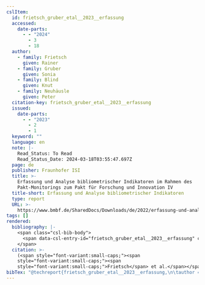 ```yaml
---
cslItem:
  id: frietsch_gruber_etal__2023__erfassung
  accessed:
    date-parts:
      - - "2024"
        - 3
        - 18
  author:
    - family: Frietsch
      given: Rainer
    - family: Gruber
      given: Sonia
    - family: Blind
      given: Knut
    - family: Neuhäusle
      given: Peter
  citation-key: frietsch_gruber_etal__2023__erfassung
  issued:
    date-parts:
      - - "2023"
        - 2
        - 1
  keyword: ""
  language: en
  note: |-
    Read_Status: To Read
    Read_Status_Date: 2024-03-18T03:55:47.697Z
  page: de
  publisher: Fraunhofer ISI
  title: >-
    Erfassung und Analyse bibliometrischer Indikatoren im Rahmen des
    Pakt-Monitorings zum Pakt für Forschung und Innovation IV
  title-short: Erfassung und Analyse bibliometrischer Indikatoren
  type: report
  URL: >-
    https://www.bmbf.de/SharedDocs/Downloads/de/2022/erfassung-und-analyse-bibliometrischer-indikatoren.pdf?__blob=publicationFile&v=5
tags: []
rendered:
  bibliography: |-
    <span class="csl-bib-body">
      <span data-csl-entry-id="frietsch_gruber_etal__2023__erfassung" class="csl-entry"><span class='author-bib'>Frietsch, Gruber, S., Blind, K., &#38; Neuhäusle, P.</span>. <span class='date-bib'>(2023)</span>. <span class='title'><i><b><span style="font-style:normal;">Erfassung und Analyse bibliometrischer Indikatoren im Rahmen des Pakt-Monitorings zum Pakt für Forschung und Innovation IV</span></b></i></span> (S. de). Fraunhofer ISI. <span class='URL'><a href='https://www.bmbf.de/SharedDocs/Downloads/de/2022/erfassung-und-analyse-bibliometrischer-indikatoren.pdf?__blob=publicationFile&#38;v=5'>LINK</a></span></span>
    </span>
  citation: >-
    (<span style="font-variant:small-caps;"><span
    style="font-variant:small-caps;"><span
    style="font-variant:small-caps;">Frietsch</span> et al.</span></span>, 2023)
bibTex: "@techreport{frietsch_gruber_etal__2023__erfassung,\n\tauthor = {Frietsch, Rainer and Gruber, Sonia and Blind, Knut and Neuh{\\\" a}usle, Peter},\n\tyear = {2023},\n\tmonth = {feb 1},\n\tnote = {Read\\textunderscore{}Status: To Read\nRead\\textunderscore{}Status\\textunderscore{}Date: 2024-03-18T03:55:47.697Z},\n\tpages = {de},\n\tinstitution = {Fraunhofer ISI},\n\ttitle = {Erfassung und {Analyse} bibliometrischer {Indikatoren} im {Rahmen} des {Pakt}-{Monitorings} zum {Pakt} f{\\\" u}r {Forschung} und {Innovation} {IV}},\n}\n\n"
---
```

